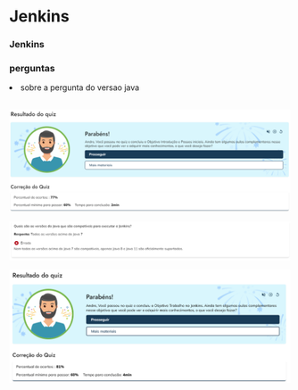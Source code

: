 # Jenkins

<h3>Jenkins</h3>


<h3>perguntas</h3>
<li> sobre a pergunta do versao java

<br>
<br>


![alt text](image-1.png)

![alt text](image-2.png)

![alt text](image-3.png)